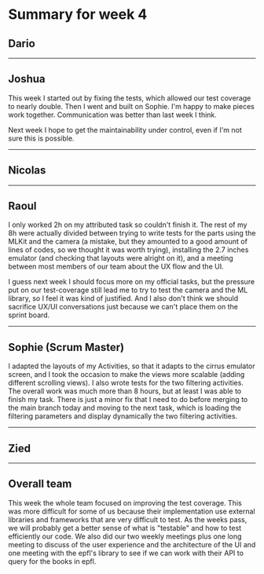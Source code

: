 # Summary for week 4

## Dario

---
## Joshua

This week I started out by fixing the tests, which allowed our test coverage to nearly double. Then I went and built on Sophie. I'm happy to make pieces work together.
Communication was better than last week I think.

Next week I hope to get the maintainability under control, even if I'm not sure this is possible.

---


## Nicolas


---



## Raoul
I only worked 2h on my attributed task so couldn't finish it. The rest of my 8h were actually divided between trying to write tests for the parts using the MLKit and the camera (a mistake, but they amounted to a good amount of lines of codes, so we thought it was worth trying), installing the 2.7 inches emulator (and checking that layouts were alright on it), and a meeting between most members of our team about the UX flow and the UI.

I guess next week I should focus more on my official tasks, but the pressure put on our test-coverage still lead me to try to test the camera and the ML library, so I feel it was kind of justified. And I also don't think we should sacrifice UX/UI conversations just because we can't place them on the sprint board.

---


## Sophie (Scrum Master)
I adapted the layouts of my Activities, so that it adapts to the cirrus emulator screen, and I took the occasion to make the views more scalable (adding different scrolling views). I also wrote tests for the two filtering activities. The overall work was much more than 8 hours, but at least I was able to finish my task. There is just a minor fix that I need to do before merging to the main branch today and moving to the next task, which is loading the filtering parameters and display dynamically the two filtering activities.

---



## Zied



---


## Overall team
This week the whole team focused on improving the test coverage. This was more difficult for some of us because their implementation use external libraries and frameworks that are very difficult to test. As the weeks pass, we will probably get a better sense of what is "testable" and how to test efficiently our code. We also did our two weekly meetings plus one long meeting to discuss of the user experience and the architecture of the UI and one meeting with the epfl's library to see if we can work with their API to query for the books in epfl.
